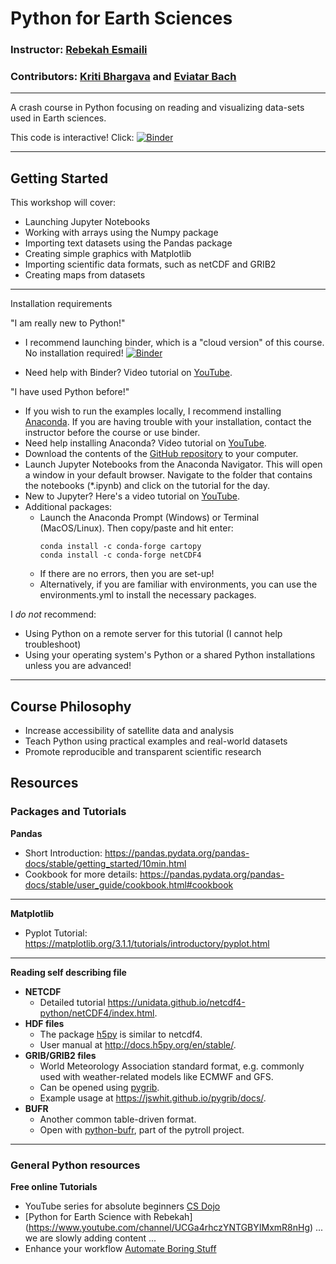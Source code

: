 # Python for Earth Sciences

### Instructor: [Rebekah Esmaili](http://www.rebekahesmaili.com)
### Contributors: [Kriti Bhargava](https://cisess.umd.edu/meet-our-scientists/kriti-bhargava/) and [Eviatar Bach](http://eviatarbach.com/)
---

A crash course in Python focusing on reading and visualizing data-sets used in Earth sciences.

This code is interactive! Click:
[![Binder](https://mybinder.org/badge_logo.svg)](https://mybinder.org/v2/gh/modern-tools-workshop/AGU-python-workshop-2020/HEAD)

---

## Getting Started

This workshop will cover:

* Launching Jupyter Notebooks
* Working with arrays using the Numpy package
* Importing text datasets using the Pandas package
* Creating simple graphics with Matplotlib
* Importing scientific data formats, such as netCDF and GRIB2
* Creating maps from datasets

---

Installation requirements

"I am really new to Python!"

* I recommend launching binder, which is a "cloud version" of this course. No installation required!
[![Binder](https://mybinder.org/badge_logo.svg)](https://mybinder.org/v2/gh/modern-tools-workshop/AGU-python-workshop-2020/HEAD)

* Need help with Binder? Video tutorial on [YouTube](https://youtu.be/3BrfFe4HsAw).

"I have used Python before!"

* If you wish to run the examples locally, I recommend installing [Anaconda](https://www.anaconda.com/products/individual). If you are having trouble with your installation, contact the instructor before the course or use binder.
* Need help installing Anaconda? Video tutorial on [YouTube](https://youtu.be/zxSQCXXvOIM).
* Download the contents of the [GitHub repository](https://ter.ps/noaapy) to your computer.
* Launch Jupyter Notebooks from the Anaconda Navigator. This will open a window in your default browser. Navigate to the folder that contains the notebooks (*.ipynb) and click on the tutorial for the day.
* New to Jupyter? Here's a video tutorial on [YouTube](https://youtu.be/gmMCuR9JPpY).
* Additional packages:
  * Launch the Anaconda Prompt (Windows) or Terminal (MacOS/Linux). Then copy/paste and hit enter:
    ```
    conda install -c conda-forge cartopy
    conda install -c conda-forge netCDF4
    ```
  * If there are no errors, then you are set-up!
  * Alternatively, if you are familiar with environments, you can use the environments.yml to install the necessary packages.

I *do not* recommend:
* Using Python on a remote server for this tutorial (I cannot help troubleshoot)
* Using your operating system's Python or a shared Python installations unless you are advanced!

---
## Course Philosophy

* Increase accessibility of satellite data and analysis
* Teach Python using practical examples and real-world datasets
* Promote reproducible and transparent scientific research

## Resources

### Packages and Tutorials

<b> Pandas </b>
* Short Introduction: https://pandas.pydata.org/pandas-docs/stable/getting_started/10min.html
* Cookbook for more details: https://pandas.pydata.org/pandas-docs/stable/user_guide/cookbook.html#cookbook

---
<b> Matplotlib </b>
* Pyplot Tutorial: https://matplotlib.org/3.1.1/tutorials/introductory/pyplot.html

---
<b> Reading self describing file </b>
* <b> NETCDF </b>
    * Detailed tutorial https://unidata.github.io/netcdf4-python/netCDF4/index.html.
* <b> HDF files </b>
    * The package [h5py](https://www.h5py.org/) is similar to netcdf4.
    * User manual at http://docs.h5py.org/en/stable/.
* <b> GRIB/GRIB2 files </b>
    * World Meteorology Association standard format, e.g. commonly used with weather-related models like ECMWF and GFS.
    * Can be opened using [pygrib](https://github.com/jswhit/pygrib).
    * Example usage at https://jswhit.github.io/pygrib/docs/.
* <b> BUFR </b>
    * Another common table-driven format.
    * Open with [python-bufr](https://github.com/pytroll/python-bufr), part of the pytroll project.
---    

### General Python resources   

<b> Free online Tutorials</b>
   * YouTube series for absolute beginners [CS Dojo](https://www.youtube.com/watch?v=Z1Yd7upQsXY&list=PLBZBJbE_rGRWeh5mIBhD-hhDwSEDxogDg)
   * [Python for Earth Science with Rebekah] (https://www.youtube.com/channel/UCGa4rhczYNTGBYIMxmR8nHg) ... we are slowly adding content ...
   * Enhance your workflow [Automate Boring Stuff](https://automatetheboringstuff.com/)
